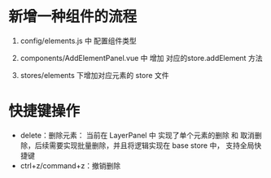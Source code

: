 # 新增一种组件的流程

1. config/elements.js 中 配置组件类型

1. components/AddElementPanel.vue 中 增加 对应的store.addElement 方法

1. stores/elements 下增加对应元素的 store 文件

# 快捷键操作

- delete：删除元素： 当前在 LayerPanel 中 实现了单个元素的删除 和 取消删除，后续需要实现批量删除，并且将逻辑实现在 base store 中， 支持全局快捷键
- ctrl+z/command+z：撤销删除
